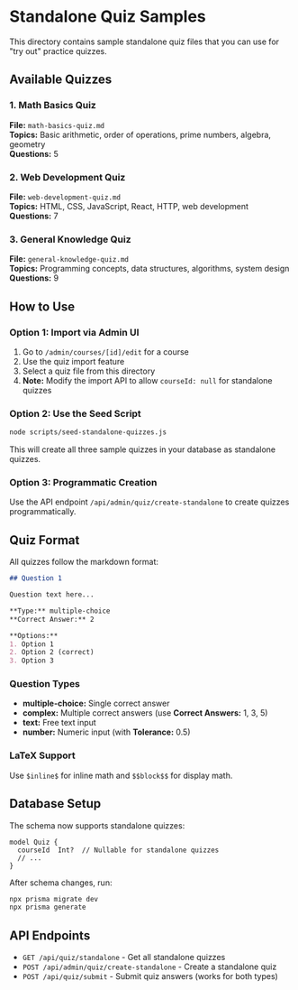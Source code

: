 # Standalone Quiz Samples

This directory contains sample standalone quiz files that you can use for "try out" practice quizzes.

## Available Quizzes

### 1. Math Basics Quiz
**File:** `math-basics-quiz.md`  
**Topics:** Basic arithmetic, order of operations, prime numbers, algebra, geometry  
**Questions:** 5

### 2. Web Development Quiz
**File:** `web-development-quiz.md`  
**Topics:** HTML, CSS, JavaScript, React, HTTP, web development  
**Questions:** 7

### 3. General Knowledge Quiz
**File:** `general-knowledge-quiz.md`  
**Topics:** Programming concepts, data structures, algorithms, system design  
**Questions:** 9

## How to Use

### Option 1: Import via Admin UI
1. Go to `/admin/courses/[id]/edit` for a course
2. Use the quiz import feature
3. Select a quiz file from this directory
4. **Note:** Modify the import API to allow `courseId: null` for standalone quizzes

### Option 2: Use the Seed Script
```bash
node scripts/seed-standalone-quizzes.js
```

This will create all three sample quizzes in your database as standalone quizzes.

### Option 3: Programmatic Creation
Use the API endpoint `/api/admin/quiz/create-standalone` to create quizzes programmatically.

## Quiz Format

All quizzes follow the markdown format:

```markdown
## Question 1

Question text here...

**Type:** multiple-choice
**Correct Answer:** 2

**Options:**
1. Option 1
2. Option 2 (correct)
3. Option 3
```

### Question Types

- **multiple-choice:** Single correct answer
- **complex:** Multiple correct answers (use **Correct Answers:** 1, 3, 5)
- **text:** Free text input
- **number:** Numeric input (with **Tolerance:** 0.5)

### LaTeX Support

Use `$inline$` for inline math and `$$block$$` for display math.

## Database Setup

The schema now supports standalone quizzes:

```prisma
model Quiz {
  courseId  Int?  // Nullable for standalone quizzes
  // ...
}
```

After schema changes, run:
```bash
npx prisma migrate dev
npx prisma generate
```

## API Endpoints

- `GET /api/quiz/standalone` - Get all standalone quizzes
- `POST /api/admin/quiz/create-standalone` - Create a standalone quiz
- `POST /api/quiz/submit` - Submit quiz answers (works for both types)

